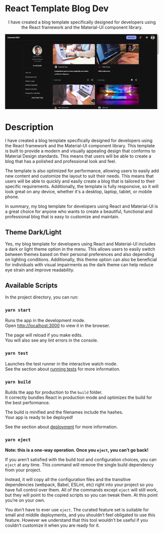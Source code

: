 # React Template Blog Dev

<p align="center" width="100%">
I have created a blog template specifically designed for developers using the React framework and the Material-UI component library. 
</p>

<p align="center" width="100%">
  <img src="screen-app-template.png" alt="screen app" />
<p>

# Description

I have created a blog template specifically designed for developers using the React framework and the Material-UI component library. This template is built to provide a modern and visually appealing design that conforms to Material Design standards. This means that users will be able to create a blog that has a polished and professional look and feel.

The template is also optimized for performance, allowing users to easily add new content and customize the layout to suit their needs. This means that users will be able to quickly and easily create a blog that is tailored to their specific requirements. Additionally, the template is fully responsive, so it will look great on any device, whether it's a desktop, laptop, tablet, or mobile phone.

In summary, my blog template for developers using React and Material-UI is a great choice for anyone who wants to create a beautiful, functional and professional blog that is easy to customize and maintain.

## Theme Dark/Light

Yes, my blog template for developers using React and Material-UI includes a dark or light theme option in the menu. This allows users to easily switch between themes based on their personal preferences and also depending on lighting conditions. Additionally, this theme option can also be beneficial for individuals with visual impairments as the dark theme can help reduce eye strain and improve readability.

## Available Scripts

In the project directory, you can run:

### `yarn start`

Runs the app in the development mode.\
Open [http://localhost:3000](http://localhost:3000) to view it in the browser.

The page will reload if you make edits.\
You will also see any lint errors in the console.

### `yarn test`

Launches the test runner in the interactive watch mode.\
See the section about [running tests](https://facebook.github.io/create-react-app/docs/running-tests) for more information.

### `yarn build`

Builds the app for production to the `build` folder.\
It correctly bundles React in production mode and optimizes the build for the best performance.

The build is minified and the filenames include the hashes.\
Your app is ready to be deployed!

See the section about [deployment](https://facebook.github.io/create-react-app/docs/deployment) for more information.

### `yarn eject`

**Note: this is a one-way operation. Once you `eject`, you can’t go back!**

If you aren’t satisfied with the build tool and configuration choices, you can `eject` at any time. This command will remove the single build dependency from your project.

Instead, it will copy all the configuration files and the transitive dependencies (webpack, Babel, ESLint, etc) right into your project so you have full control over them. All of the commands except `eject` will still work, but they will point to the copied scripts so you can tweak them. At this point you’re on your own.

You don’t have to ever use `eject`. The curated feature set is suitable for small and middle deployments, and you shouldn’t feel obligated to use this feature. However we understand that this tool wouldn’t be useful if you couldn’t customize it when you are ready for it.
